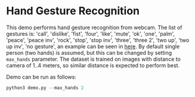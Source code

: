 # Hand Gesture Recognition

This demo performs hand gesture recognition from webcam.
The list of gestures is: 'call', 'dislike', 'fist', 'four', 'like', 'mute', 'ok', 'one', 'palm', 'peace', 'peace inv', 'rock', 'stop', 'stop inv', 'three', 'three 2', 'two up', 'two up inv', 'no gesture', an example can be seen in [here](https://github.com/hukenovs/hagrid/tree/master).
By default single person (two hands) is assumed, but this can be changed by setting `max_hands` parameter.
The dataset is trained on images with distance to camera of 1..4 meters, so similar distance is expected to perform best.

Demo can be run as follows:
```python
python3 demo.py --max_hands 2 
```
